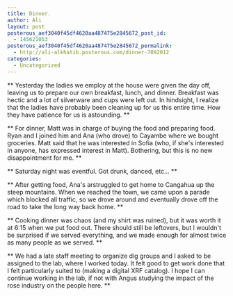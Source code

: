 ```yaml
---
title: Dinner.
author: Ali
layout: post
posterous_aef3040f45df4620aa487475e2845672_post_id:
  - 145621053
posterous_aef3040f45df4620aa487475e2845672_permalink:
  - http://ali-alkhatib.posterous.com/dinner-7092012
categories:
  - Uncategorized
---
```

**
  Yesterday the ladies we employ at the house were given the day off, leaving us to prepare our own breakfast, lunch, and dinner. Breakfast was hectic and a lot of silverware and cups were left out. In hindsight, I realize that the ladies have probably been cleaning up for us this entire time. How they have patience for us is astounding.
**

**
  For dinner, Matt was in charge of buying the food and preparing food. Ryan and I joined him and Ana (who drove) to Cayambe where we bought groceries. Matt said that he was interested in Sofia (who, if she's interested in anyone, has expressed interest in Matt). Bothering, but this is no new disappointment for me.
**

**
  Saturday night was eventful. Got drunk, danced, etc...
**

**
  After getting food, Ana's arstruggled to get home to Cangahua up the steep mountains. When we reached the town, we came upon a parade which blocked all traffic, so we drove around and eventually drove off the road to take the long way back home.
**

**
  Cooking dinner was chaos (and my shirt was ruined), but it was worth it at 6:15 when we put food out. There should still be leftovers, but I wouldn't be surprised if we served everything, and we made enough for almost twice as many people as we served.
**

**
  We had a late staff meeting to organize dig groups and I asked to be assigned to the lab, where I worked today. It felt good to get work done that I felt particularly suited to (making a digital XRF catalog). I hope I can continue working in the lab, if not with Angus studying the impact of the rose industry on the people here.
**
